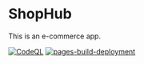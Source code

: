 # ShopHub
This is an e-commerce app.

[![CodeQL](https://github.com/gabriel-rodriguezcastellini/ecommerce/actions/workflows/github-code-scanning/codeql/badge.svg)](https://github.com/gabriel-rodriguezcastellini/ecommerce/actions/workflows/github-code-scanning/codeql)
[![pages-build-deployment](https://github.com/gabriel-rodriguezcastellini/ecommerce/actions/workflows/pages/pages-build-deployment/badge.svg)](https://github.com/gabriel-rodriguezcastellini/ecommerce/actions/workflows/pages/pages-build-deployment)
